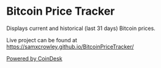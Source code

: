# Bitcoin Price Tracker

Displays current and historical (last 31 days) Bitcoin prices.

Live project can be found at https://samxcrowley.github.io/BitcoinPriceTracker/

[Powered by CoinDesk](https://www.coindesk.com/price/bitcoin)

